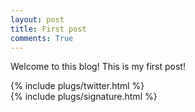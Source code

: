 ```yaml
---
layout: post
title: First post
comments: True
---
```

Welcome to this blog! This is my first post!

{% include plugs/twitter.html %}  
{% include plugs/signature.html %}
